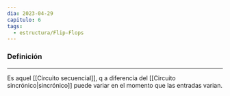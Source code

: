 ```yaml
---
dia: 2023-04-29
capitulo: 6
tags:
  - estructura/Flip-Flops
---
```

### Definición
---
Es aquel [[Circuito secuencial]], q a diferencia del [[Circuito sincrónico|sincrónico]] puede variar en el momento que las entradas varian.